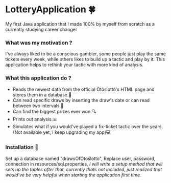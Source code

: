 # LotteryApplication 🍀
My first Java application that I made 100% by myself from scratch as a currently studying career changer

### What was my motivation ? 
I've always liked to be a conscious gambler, some people just play the same tickets every week, while others likes to build up a tactic and play by it.
This application helps to rethink your tactic with more kind of analysis.

### What this application do ? 
+ Reads the newest data from the official Ötöslottó's HTML page and stores them in a database.📃
+ Can read specific draws by inserting the draw's date or can read between two intervals.📝
+ Can find the biggest prizes ever won.🔍
+ Prints out analysis.📊
+ Simulates what if you would've played a fix-ticket tactic over the years. (Not available yet, I keep upgrading my app)💻

### Installation 🔧
Set up a database named "drawsOfOtoslotto",
Replace user, password, connection in resources/sql.properties,
*I will write a setup method that will sets up the tables after that, currently thats not included, just realized that 
would've be very helpful when starting the application first time.*

